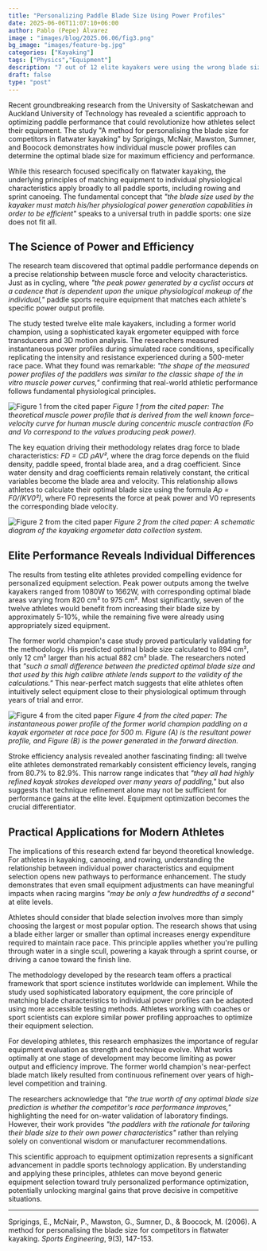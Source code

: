 ```yaml
---
title: "Personalizing Paddle Blade Size Using Power Profiles"
date: 2025-06-06T11:07:10+06:00
author: Pablo (Pepe) Álvarez
image : "images/blog/2025.06.06/fig3.png"
bg_image: "images/feature-bg.jpg"
categories: ["Kayaking"]
tags: ["Physics","Equipment"]
description: "7 out of 12 elite kayakers were using the wrong blade size—and how science can fix yours."
draft: false
type: "post"
---
```


Recent groundbreaking research from the University of Saskatchewan and Auckland University of Technology has revealed a scientific approach to optimizing paddle performance that could revolutionize how athletes select their equipment. The study "A method for personalising the blade size for competitors in flatwater kayaking" by Sprigings, McNair, Mawston, Sumner, and Boocock demonstrates how individual muscle power profiles can determine the optimal blade size for maximum efficiency and performance.

While this research focused specifically on flatwater kayaking, the underlying principles of matching equipment to individual physiological characteristics apply broadly to all paddle sports, including rowing and sprint canoeing. The fundamental concept that *"the blade size used by the kayaker must match his/her physiological power generation capabilities in order to be efficient"* speaks to a universal truth in paddle sports: one size does not fit all.

## The Science of Power and Efficiency

The research team discovered that optimal paddle performance depends on a precise relationship between muscle force and velocity characteristics. Just as in cycling, where *"the peak power generated by a cyclist occurs at a cadence that is dependent upon the unique physiological makeup of the individual,"* paddle sports require equipment that matches each athlete's specific power output profile.

The study tested twelve elite male kayakers, including a former world champion, using a sophisticated kayak ergometer equipped with force transducers and 3D motion analysis. The researchers measured instantaneous power profiles during simulated race conditions, specifically replicating the intensity and resistance experienced during a 500-meter race pace. What they found was remarkable: *"the shape of the measured power profiles of the paddlers was similar to the classic shape of the in vitro muscle power curves,"* confirming that real-world athletic performance follows fundamental physiological principles.

![Figure 1 from the cited paper](images/blog/2025.06.06/fig1.png)
*Figure 1 from the cited paper: The theoretical muscle power profile that is derived from the well known force–velocity curve for human muscle during concentric muscle contraction (Fo and Vo correspond to the values producing peak power).*

The key equation driving their methodology relates drag force to blade characteristics: *FD = CD ρAV²*, where the drag force depends on the fluid density, paddle speed, frontal blade area, and a drag coefficient. Since water density and drag coefficients remain relatively constant, the critical variables become the blade area and velocity. This relationship allows athletes to calculate their optimal blade size using the formula *Ap = F0/(KV0²)*, where F0 represents the force at peak power and V0 represents the corresponding blade velocity.

![Figure 2 from the cited paper](images/blog/2025.06.06/fig2.png)
*Figure 2 from the cited paper: A schematic diagram of the kayaking ergometer data collection system.*

## Elite Performance Reveals Individual Differences

The results from testing elite athletes provided compelling evidence for personalized equipment selection. Peak power outputs among the twelve kayakers ranged from 1080W to 1662W, with corresponding optimal blade areas varying from 820 cm² to 975 cm². Most significantly, seven of the twelve athletes would benefit from increasing their blade size by approximately 5-10%, while the remaining five were already using appropriately sized equipment.

The former world champion's case study proved particularly validating for the methodology. His predicted optimal blade size calculated to 894 cm², only 12 cm² larger than his actual 882 cm² blade. The researchers noted that *"such a small difference between the predicted optimal blade size and that used by this high calibre athlete lends support to the validity of the calculations."* This near-perfect match suggests that elite athletes often intuitively select equipment close to their physiological optimum through years of trial and error.

![Figure 4 from the cited paper](images/blog/2025.06.06/fig4.png)
*Figure 4 from the cited paper: The instantaneous power profile of the former world champion paddling on a kayak ergometer at race pace for 500 m. Figure (A) is the resultant power profile, and Figure (B) is the power generated in the forward direction.*

Stroke efficiency analysis revealed another fascinating finding: all twelve elite athletes demonstrated remarkably consistent efficiency levels, ranging from 80.7% to 82.9%. This narrow range indicates that *"they all had highly refined kayak strokes developed over many years of paddling,"* but also suggests that technique refinement alone may not be sufficient for performance gains at the elite level. Equipment optimization becomes the crucial differentiator.

## Practical Applications for Modern Athletes

The implications of this research extend far beyond theoretical knowledge. For athletes in kayaking, canoeing, and rowing, understanding the relationship between individual power characteristics and equipment selection opens new pathways to performance enhancement. The study demonstrates that even small equipment adjustments can have meaningful impacts when racing margins *"may be only a few hundredths of a second"* at elite levels.

Athletes should consider that blade selection involves more than simply choosing the largest or most popular option. The research shows that using a blade either larger or smaller than optimal increases energy expenditure required to maintain race pace. This principle applies whether you're pulling through water in a single scull, powering a kayak through a sprint course, or driving a canoe toward the finish line.

The methodology developed by the research team offers a practical framework that sport science institutes worldwide can implement. While the study used sophisticated laboratory equipment, the core principle of matching blade characteristics to individual power profiles can be adapted using more accessible testing methods. Athletes working with coaches or sport scientists can explore similar power profiling approaches to optimize their equipment selection.

For developing athletes, this research emphasizes the importance of regular equipment evaluation as strength and technique evolve. What works optimally at one stage of development may become limiting as power output and efficiency improve. The former world champion's near-perfect blade match likely resulted from continuous refinement over years of high-level competition and training.

The researchers acknowledge that *"the true worth of any optimal blade size prediction is whether the competitor's race performance improves,"* highlighting the need for on-water validation of laboratory findings. However, their work provides *"the paddlers with the rationale for tailoring their blade size to their own power characteristics"* rather than relying solely on conventional wisdom or manufacturer recommendations.

This scientific approach to equipment optimization represents a significant advancement in paddle sports technology application. By understanding and applying these principles, athletes can move beyond generic equipment selection toward truly personalized performance optimization, potentially unlocking marginal gains that prove decisive in competitive situations.

---

Sprigings, E., McNair, P., Mawston, G., Sumner, D., & Boocock, M. (2006). A method for personalising the blade size for competitors in flatwater kayaking. *Sports Engineering*, 9(3), 147-153.